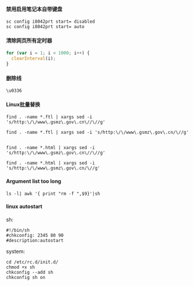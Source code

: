 
#### 禁用启用笔记本自带键盘

```batch
sc config i8042prt start= disabled
sc config i8042prt start= auto
```

#### 清除网页所有定时器

```javascript
for (var i = 1; i < 1000; i++) {
  clearInterval(i);
}
```

#### 删除线

```
\u0336
```

#### Linux批量替换

```
find . -name *.ftl | xargs sed -i 's/http:\/\/www\.gsmz\.gov\.cn\//\//g'

find . -name *.ftl | xargs sed -i 's/http:\/\/www\.gsmz\.gov\.cn/\//g'


find . -name *.html | xargs sed -i 's/http:\/\/www\.gsmz\.gov\.cn\//\//g'

find . -name *.html | xargs sed -i 's/http:\/\/www\.gsmz\.gov\.cn/\//g'
```

#### Argument list too long

```
ls -l| awk '{ print "rm -f ",$9}'|sh
```

#### linux autostart

sh:

```
#!/bin/sh
#chkconfig: 2345 80 90
#description:autostart
```

system:

```
cd /etc/rc.d/init.d/
chmod +x sh
chkconfig --add sh
chkconfig sh on
```
